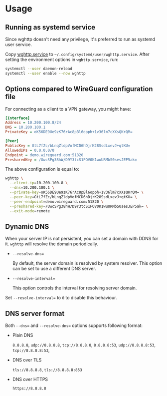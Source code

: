 # Usage

## Running as systemd service

Since wghttp doesn't need any privilege, it's preferred to run as systemd user service.

Copy [wghttp.service](./systemd/wghttp.service) to `~/.config/systemd/user/wghttp.service`.
After setting the environment options in `wghttp.service`, run:

```bash
systemctl --user daemon-reload
systemctl --user enable --now wghttp
```

## Options compared to WireGuard configuration file

For connecting as a client to a VPN gateway, you might have:

```ini
[Interface]
Address = 10.200.100.8/24
DNS = 10.200.100.1
PrivateKey = oK56DE9Ue9zK76rAc8pBl6opph+1v36lm7cXXsQKrQM=

[Peer]
PublicKey = GtL7fZc/bLnqZldpVofMCD6hDjrK28SsdLxevJ+qtKU=
AllowedIPs = 0.0.0.0/0
Endpoint = demo.wireguard.com:51820
PresharedKey = /UwcSPg38hW/D9Y3tcS1FOV0K1wuURMbS0sesJEP5ak=
```

The above configuration is equal to:

```bash
wghttp \
  --client-ip=10.200.100.8 \
  --dns=10.200.100.1 \
  --private-key=oK56DE9Ue9zK76rAc8pBl6opph+1v36lm7cXXsQKrQM= \
  --peer-key=GtL7fZc/bLnqZldpVofMCD6hDjrK28SsdLxevJ+qtKU= \
  --peer-endpoint=demo.wireguard.com:51820 \
  --preshared-key=/UwcSPg38hW/D9Y3tcS1FOV0K1wuURMbS0sesJEP5ak= \
  --exit-mode=remote
```

## Dynamic DNS

When your server IP is not persistent, you can set a domain with
DDNS for it. `wghttp` will resolve the domain periodically.

- `--resolve-dns=`

  By default, the server domain is resolved by system resolver.
  This option can be set to use a different DNS server.

- `--resolve-interval=`

  This option controls the interval for resolving server domain.

Set `--resolve-interval=` to `0` to disable this behaviour.

## DNS server format

Both `--dns=` and `--resolve-dns=` options supports following format:

- Plain DNS

  `8.8.8.8`, `udp://8.8.8.8`, `tcp://8.8.8.8`,
  `8.8.8.8:53`, `udp://8.8.8.8:53`, `tcp://8.8.8.8:53`,

- DNS over TLS

  `tls://8.8.8.8`, `tls://8.8.8.8:853`

- DNS over HTTPS

  `https://8.8.8.8`
